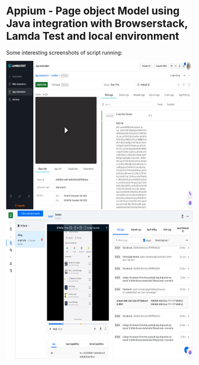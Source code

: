 # Appium - Page object Model using Java integration with Browserstack, Lamda Test and local environment

Some interesting screenshots of script running:
<p align="center">
<img height="400" src="https://github.com/2011guptashalini/mffaisapptest/blob/master/LambdaTest-Automation.png">
<img height="400" src="https://github.com/2011guptashalini/mffaisapptest/blob/master/Sample-BrowserStack-App-Automate.png">
</p>

